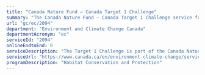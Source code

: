 ```yaml
---
title: "Canada Nature Fund – Canada Target 1 Challenge"
summary: "The Canada Nature Fund – Canada Target 1 Challenge service from Environment and Climate Change Canada is not available end-to-end online, according to the GC Service Inventory."
url: "gc/ec/2094"
department: "Environment and Climate Change Canada"
departmentAcronym: "ec"
serviceId: "2094"
onlineEndtoEnd: 0
serviceDescription: "The Target 1 Challenge is part of the Canada Nature Fund. The Target 1 Challenge will support partner initiatives where there are opportunities to protect and conserve habitat."
serviceUrl: "https://www.canada.ca/en/environment-climate-change/services/nature-legacy/canada-target-one-challenge.html#:~:text=The%20Target%201%20Challenge%20is%20an%20investment%20by"
programDescription: "Habitat Conservation and Protection"
---
```

